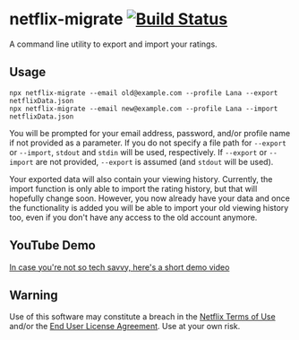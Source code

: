 # netflix-migrate [![Build Status](https://travis-ci.com/LBBO/netflix-migrate.svg?branch=master)](https://travis-ci.com/LBBO/netflix-migrate)

A command line utility to export and import your ratings.

## Usage
```
npx netflix-migrate --email old@example.com --profile Lana --export netflixData.json
npx netflix-migrate --email new@example.com --profile Lana --import netflixData.json
```
You will be prompted for your email address, password, and/or profile name if not provided as a parameter. If you do not specify a file path for `--export` or `--import`, `stdout` and `stdin` will be used, respectively. If `--export` or `--import` are not provided, `--export` is assumed (and `stdout` will be used).

Your exported data will also contain your viewing history. Currently, the import function is only able to import the rating history, but that will hopefully change soon. However, you now already have your data and once the functionality is added you will be able to import your old viewing history too, even if you don't have any access to the old account anymore.

## YouTube Demo

[In case you're not so tech savvy, here's a short demo video](https://youtu.be/D4YWp814UzM)

## Warning

Use of this software may constitute a breach in the [Netflix Terms of Use](https://help.netflix.com/legal/termsofuse) and/or the [End User License Agreement](https://help.netflix.com/legal/eula). Use at your own risk.
